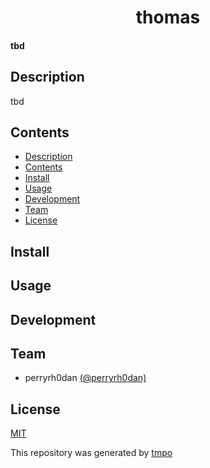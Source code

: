 <h1 align="center">
  thomas
</h1>

<h4>
  tbd
</h4>

## Description

tbd

## Contents

- [Description](#description)
- [Contents](#contents)
- [Install](#install)
- [Usage](#usage)
- [Development](#development)
- [Team](#team)
- [License](#license)

## Install

## Usage

## Development

## Team

- perryrh0dan [(@perryrh0dan)](https://github.com/perryrh0dan)

## License

[MIT](/blob/master/license.md)

This repository was generated by [tmpo](https://github.com/perryrh0dan/tmpo)

